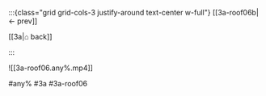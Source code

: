 :::{class="grid grid-cols-3 justify-around text-center w-full"}
[[3a-roof06b|← prev]]

[[3a|⌂ back]]

<span/>

:::

![[3a-roof06.any%.mp4]]

#any% #3a #3a-roof06
